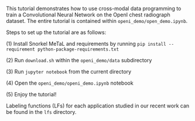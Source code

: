 This tutorial demonstrates how to use cross-modal data programming to train a Convolutional Neural Network on the OpenI chest radiograph dataset.  The entire tutorial is contained within `openi_demo/open_demo.ipynb`.  

Steps to set up the tutorial are as follows:

(1) Install Snorkel MeTaL and requirements by running `pip install --requirement python-package-requirements.txt`

(2) Run `download.sh` within the `openi_demo/data` subdirectory

(3) Run `jupyter notebook` from the current directory

(4) Open the `openi_demo/openi_demo.ipynb` notebook

(5) Enjoy the tutorial!

Labeling functions (LFs) for each application studied in our recent work can be found in the `lfs` directory.
